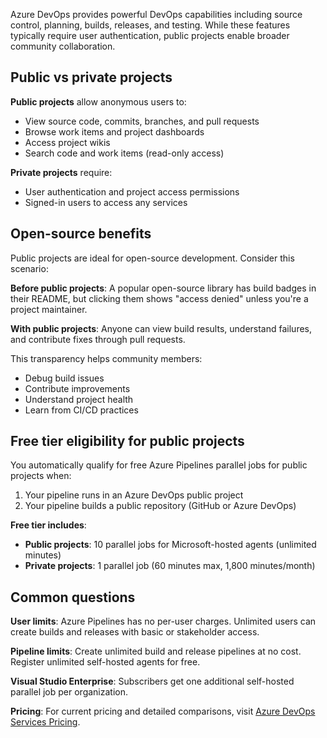 Azure DevOps provides powerful DevOps capabilities including source control, planning, builds, releases, and testing. While these features typically require user authentication, public projects enable broader community collaboration.

## Public vs private projects

**Public projects** allow anonymous users to:

- View source code, commits, branches, and pull requests
- Browse work items and project dashboards
- Access project wikis
- Search code and work items (read-only access)

**Private projects** require:

- User authentication and project access permissions
- Signed-in users to access any services

## Open-source benefits

Public projects are ideal for open-source development. Consider this scenario:

**Before public projects**: A popular open-source library has build badges in their README, but clicking them shows "access denied" unless you're a project maintainer.

**With public projects**: Anyone can view build results, understand failures, and contribute fixes through pull requests.

This transparency helps community members:

- Debug build issues
- Contribute improvements
- Understand project health
- Learn from CI/CD practices

## Free tier eligibility for public projects

You automatically qualify for free Azure Pipelines parallel jobs for public projects when:

1. Your pipeline runs in an Azure DevOps public project
2. Your pipeline builds a public repository (GitHub or Azure DevOps)

**Free tier includes**:

- **Public projects**: 10 parallel jobs for Microsoft-hosted agents (unlimited minutes)
- **Private projects**: 1 parallel job (60 minutes max, 1,800 minutes/month)

## Common questions

**User limits**: Azure Pipelines has no per-user charges. Unlimited users can create builds and releases with basic or stakeholder access.

**Pipeline limits**: Create unlimited build and release pipelines at no cost. Register unlimited self-hosted agents for free.

**Visual Studio Enterprise**: Subscribers get one additional self-hosted parallel job per organization.

**Pricing**: For current pricing and detailed comparisons, visit [Azure DevOps Services Pricing](https://azure.microsoft.com/pricing/details/devops/azure-devops-services/).
